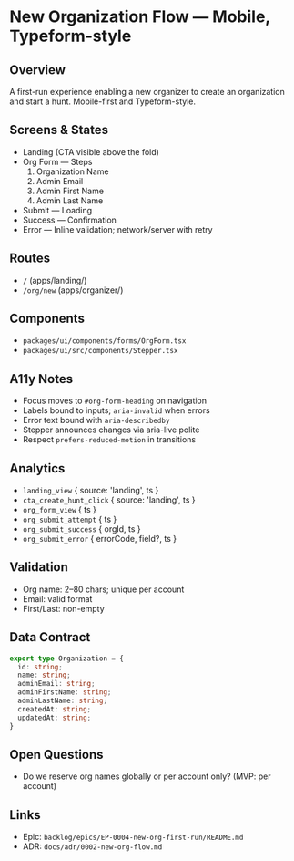 # New Organization Flow — Mobile, Typeform-style

## Overview
A first-run experience enabling a new organizer to create an organization and start a hunt. Mobile-first and Typeform-style.

## Screens & States
- Landing (CTA visible above the fold)
- Org Form — Steps
  1) Organization Name
  2) Admin Email
  3) Admin First Name
  4) Admin Last Name
- Submit — Loading
- Success — Confirmation
- Error — Inline validation; network/server with retry

## Routes
- `/` (apps/landing/)
- `/org/new` (apps/organizer/)

## Components
- `packages/ui/components/forms/OrgForm.tsx`
- `packages/ui/src/components/Stepper.tsx`

## A11y Notes
- Focus moves to `#org-form-heading` on navigation
- Labels bound to inputs; `aria-invalid` when errors
- Error text bound with `aria-describedby`
- Stepper announces changes via aria-live polite
- Respect `prefers-reduced-motion` in transitions

## Analytics
- `landing_view` { source: 'landing', ts }
- `cta_create_hunt_click` { source: 'landing', ts }
- `org_form_view` { ts }
- `org_submit_attempt` { ts }
- `org_submit_success` { orgId, ts }
- `org_submit_error` { errorCode, field?, ts }

## Validation
- Org name: 2–80 chars; unique per account
- Email: valid format
- First/Last: non-empty

## Data Contract
```ts
export type Organization = {
  id: string;
  name: string;
  adminEmail: string;
  adminFirstName: string;
  adminLastName: string;
  createdAt: string;
  updatedAt: string;
}
```

## Open Questions
- Do we reserve org names globally or per account only? (MVP: per account)

## Links
- Epic: `backlog/epics/EP-0004-new-org-first-run/README.md`
- ADR: `docs/adr/0002-new-org-flow.md`
